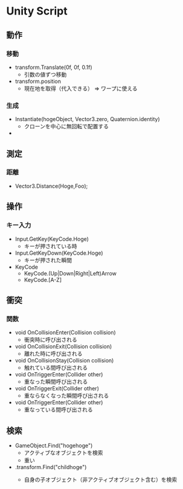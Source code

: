 # Unity Script

## 動作

### 移動

- transform.Translate(0f, 0f, 0.1f)
  - 引数の値ずつ移動
- transform.position
  - 現在地を取得（代入できる） => ワープに使える

### 生成

- Instantiate(hogeObject, Vector3.zero, Quaternion.identity)
  - クローンを中心に無回転で配置する
- 

## 測定

### 距離

- Vector3.Distance(Hoge,Foo);



## 操作

### キー入力

- Input.GetKey(KeyCode.Hoge)
  - キーが押されている時
- Input.GetKeyDown(KeyCode.Hoge)
  - キーが押された瞬間
- KeyCode
  - KeyCode.(Up|Down|Right|Left)Arrow
  - KeyCode.[A-Z]

## 衝突

### 関数

- void OnCollisionEnter(Collision collision)
  - 衝突時に呼び出される
- void OnCollisionExit(Collision collision)
  - 離れた時に呼び出される
- void OnCollisionStay(Collision collision)
  - 触れている間呼び出される
- void OnTriggerEnter(Collider other)
  - 重なった瞬間呼び出される
- void OnTriggerExit(Collider other)
  - 重ならなくなった瞬間呼び出される
- void OnTriggerEnter(Collider other)
  - 重なっている間呼び出される

## 検索

- GameObject.Find("hogehoge")
  - アクティブなオブジェクトを検索
  - 重い
- <parenthoge>.transform.Find("childhoge")
  - 自身の子オブジェクト（非アクティブオブジェクト含む）を検索